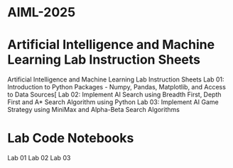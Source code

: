 # AIML-2025
# Artificial Intelligence and Machine Learning Lab Instruction Sheets
Artificial Intelligence and Machine Learning Lab Instruction Sheets
Lab 01: Introduction to Python Packages - Numpy, Pandas, Matplotlib, and Access to Data Sources[
Lab 02: Implement AI Search using Breadth First, Depth First and A* Search Algorithm using Python
Lab 03: Implement AI Game Strategy using MiniMax and Alpha-Beta Search Algorithms
# Lab Code Notebooks
Lab 01
Lab 02
Lab 03
